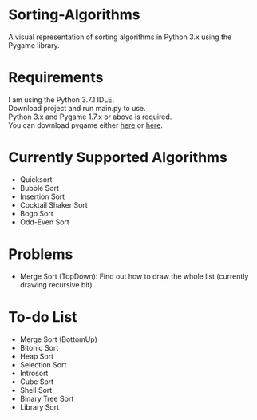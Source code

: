 # Sorting-Algorithms
A visual representation of sorting algorithms in Python 3.x using the Pygame library.

# Requirements
I am using the Python 3.7.1 IDLE.\
Download project and run main.py to use.\
Python 3.x and Pygame 1.7.x or above is required.\
You can download pygame either [here](https://www.pygame.org/download.shtml) or [here](https://bitbucket.org/pygame/pygame/downloads/).

# Currently Supported Algorithms
- Quicksort
- Bubble Sort
- Insertion Sort
- Cocktail Shaker Sort
- Bogo Sort
- Odd-Even Sort

# Problems
- Merge Sort (TopDown): Find out how to draw the whole list (currently drawing recursive bit)

# To-do List
- Merge Sort (BottomUp)
- Bitonic Sort
- Heap Sort
- Selection Sort
- Introsort
- Cube Sort
- Shell Sort
- Binary Tree Sort
- Library Sort
